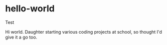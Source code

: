 # hello-world
Test

Hi world. Daughter starting various coding projects at school, so thought I'd give it a go too.
